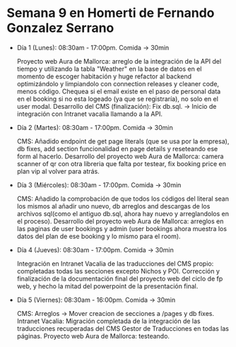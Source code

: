 # Semana 9 en Homerti de Fernando Gonzalez Serrano

- Día 1 (Lunes):
08:30am - 17:00pm.
Comida -> 30min

    Proyecto web Aura de Mallorca: arreglo de la integración de la API del tiempo y utilizando la tabla "Weather" en la base de datos en el momento de escoger habitación y huge refactor al backend optimizándolo y limpiandolo con connection releases y cleaner code, menos código. Chequea si el email existe en el paso de personal data en el booking si no esta logeado (ya que se registraría), no solo en el user modal.
    Desarrollo del CMS (finalización): Fix db.sql. -> Inicio de integración con Intranet vacalia llamando a la API.

- Día 2 (Martes):
08:30am - 17:00pm.
Comida -> 30min

    CMS: Añadido endpoint de get page literals (que se usa por la empresa), db fixes, add section funcionalidad en page details y reseteando ese form al hacerlo.
    Desarrollo del proyecto web Aura de Mallorca: camera scanner of qr con otra libreria que falta por testear, fix booking price en plan vip al volver para atrás.

- Día 3 (Miércoles):
08:30am - 17:00pm.
Comida -> 30min

    CMS: Añadido la comprobación de que todos los códigos del literal sean los mismos al añadir uno nuevo, db arreglos and descargas de los archivos sql(como el antiguo db.sql, ahora hay nuevo y arreglandolos en el proceso).
    Desarrollo del proyecto web Aura de Mallorca: arreglos en las paginas de user bookings y admin (user bookings ahora muestra los datos del plan de ese booking y lo mismo para el room).

- Día 4 (Jueves):
08:30am - 17:00pm.
Comida -> 30min

    Integración en Intranet Vacalia de las traducciones del CMS propio: completadas todas las secciones excepto Nichos y POI.
    Corrección y finalización de la documentación final del proyecto web del ciclo de fp web, y hecho la mitad del powerpoint de la presentación final.

- Día 5 (Viernes):
08:30am - 16:00pm.
Comida -> 30min

    CMS: Arreglos -> Mover creacion de secciones a /pages y db fixes.
    Intranet Vacalia: Migración completada de la integración de las traducciones recuperadas del CMS Gestor de Traducciones en todas las páginas.
    Proyecto web Aura de Mallorca: testeando.
